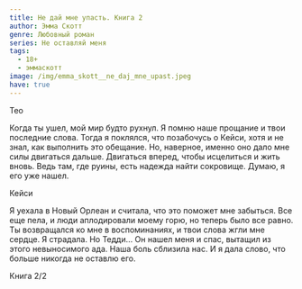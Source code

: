 ```yaml
---
title: Не дай мне упасть. Книга 2
author: Эмма Скотт
genre: Любовный роман
series: Не оставляй меня
tags:
  - 18+
  - эммаскотт
image: /img/emma_skott__ne_daj_mne_upast.jpeg
have: true
---
```

Тео

Когда ты ушел, мой мир будто рухнул. Я помню наше прощание и твои последние слова. Тогда я поклялся, что позабочусь о Кейси, хотя и не знал, как выполнить это обещание. Но, наверное, именно оно дало мне силы двигаться дальше. Двигаться вперед, чтобы исцелиться и жить вновь. Ведь там, где руины, есть надежда найти сокровище. Думаю, я его уже нашел.

Кейси

Я уехала в Новый Орлеан и считала, что это поможет мне забыться. Все еще пела, и люди аплодировали моему горю, но теперь было все равно. Ты возвращался ко мне в воспоминаниях, и твои слова жгли мне сердце. Я страдала. Но Тедди… Он нашел меня и спас, вытащил из этого невыносимого ада. Наша боль сблизила нас. И я дала слово, что больше никогда не оставлю его.

Книга 2/2